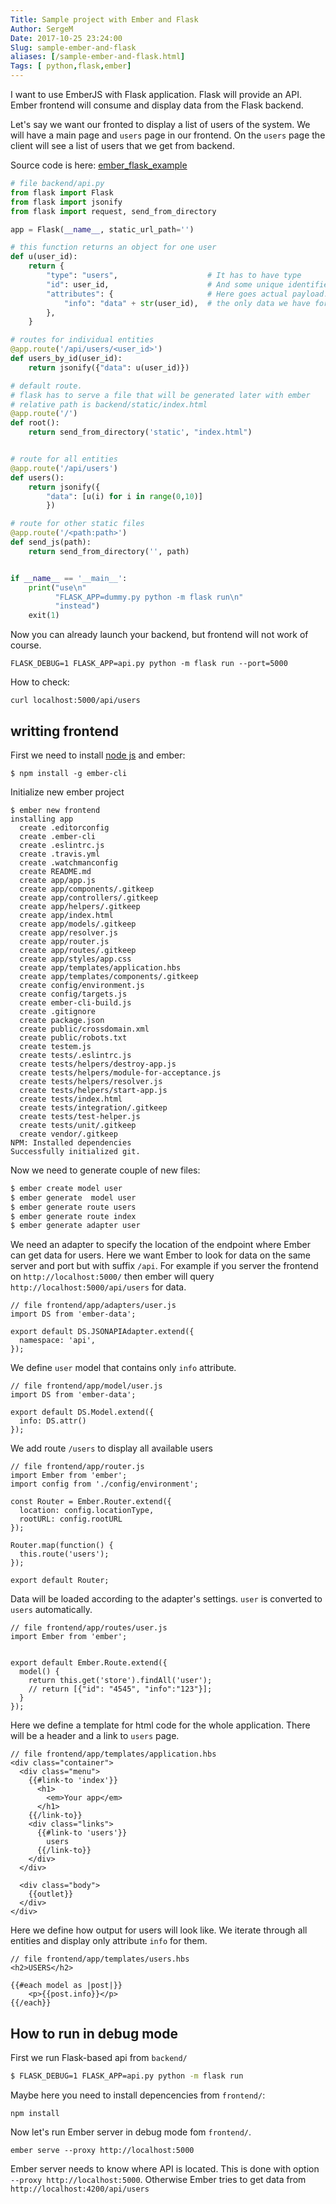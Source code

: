 ```yaml
---
Title: Sample project with Ember and Flask
Author: SergeM
Date: 2017-10-25 23:24:00
Slug: sample-ember-and-flask
aliases: [/sample-ember-and-flask.html]
Tags: [ python,flask,ember]
---
```





I want to use EmberJS with Flask application. Flask will provide an API.
Ember frontend will consume and display data from the Flask backend.

Let's say we want our fronted to display a list of users of the system.
We will have a main page and `users` page in our frontend. On the `users` page
the client will see a list of users that we get from backend.


Source code is here:
[ember_flask_example](https://github.com/serge-m/ember_flask_example)



```python
# file backend/api.py
from flask import Flask
from flask import jsonify
from flask import request, send_from_directory

app = Flask(__name__, static_url_path='')

# this function returns an object for one user
def u(user_id):
    return {
        "type": "users",                    # It has to have type
        "id": user_id,                      # And some unique identifier
        "attributes": {                     # Here goes actual payload.
            "info": "data" + str(user_id),  # the only data we have for each user is "info" field
        },
    }

# routes for individual entities
@app.route('/api/users/<user_id>')
def users_by_id(user_id):
    return jsonify({"data": u(user_id)})

# default route.
# flask has to serve a file that will be generated later with ember
# relative path is backend/static/index.html
@app.route('/')
def root():
    return send_from_directory('static', "index.html")


# route for all entities
@app.route('/api/users')
def users():
    return jsonify({
        "data": [u(i) for i in range(0,10)]
        })

# route for other static files
@app.route('/<path:path>')
def send_js(path):
    return send_from_directory('', path)


if __name__ == '__main__':
    print("use\n"
          "FLASK_APP=dummy.py python -m flask run\n"
          "instead")
    exit(1)
```




Now you can already launch your backend, but frontend will not work of course.

```
FLASK_DEBUG=1 FLASK_APP=api.py python -m flask run --port=5000
```

How to check:
```
curl localhost:5000/api/users
```


## writting frontend

First we need to install [node js]() and ember:
```
$ npm install -g ember-cli
```

Initialize new ember project
```
$ ember new frontend
installing app
  create .editorconfig
  create .ember-cli
  create .eslintrc.js
  create .travis.yml
  create .watchmanconfig
  create README.md
  create app/app.js
  create app/components/.gitkeep
  create app/controllers/.gitkeep
  create app/helpers/.gitkeep
  create app/index.html
  create app/models/.gitkeep
  create app/resolver.js
  create app/router.js
  create app/routes/.gitkeep
  create app/styles/app.css
  create app/templates/application.hbs
  create app/templates/components/.gitkeep
  create config/environment.js
  create config/targets.js
  create ember-cli-build.js
  create .gitignore
  create package.json
  create public/crossdomain.xml
  create public/robots.txt
  create testem.js
  create tests/.eslintrc.js
  create tests/helpers/destroy-app.js
  create tests/helpers/module-for-acceptance.js
  create tests/helpers/resolver.js
  create tests/helpers/start-app.js
  create tests/index.html
  create tests/integration/.gitkeep
  create tests/test-helper.js
  create tests/unit/.gitkeep
  create vendor/.gitkeep
NPM: Installed dependencies
Successfully initialized git.
```

Now we need to generate couple of new files:
```bash
$ ember create model user
$ ember generate  model user
$ ember generate route users
$ ember generate route index
$ ember generate adapter user
```


We need an adapter to specify the location of the endpoint where 
Ember can get data for users. Here we want Ember to look for data on the same server
and port but with suffix `/api`. For example if you server the frontend on 
`http://localhost:5000/` then ember will query `http://localhost:5000/api/users` for data.

```
// file frontend/app/adapters/user.js
import DS from 'ember-data';

export default DS.JSONAPIAdapter.extend({
  namespace: 'api',
});
```


We define `user` model that contains only `info` attribute.
```
// file frontend/app/model/user.js
import DS from 'ember-data';

export default DS.Model.extend({
  info: DS.attr()  
});
```


We add route `/users` to display all available users
```
// file frontend/app/router.js
import Ember from 'ember';
import config from './config/environment';

const Router = Ember.Router.extend({
  location: config.locationType,
  rootURL: config.rootURL
});

Router.map(function() {
  this.route('users');
});

export default Router;
```


Data will be loaded according to the adapter's settings. 
`user` is converted to `users` automatically.
```
// file frontend/app/routes/user.js
import Ember from 'ember';


export default Ember.Route.extend({
  model() {
    return this.get('store').findAll('user');
    // return [{"id": "4545", "info":"123"}];
  }
});
```

Here we define a template for html code for the whole application. 
There will be a header and a link to `users` page.
```
// file frontend/app/templates/application.hbs
<div class="container">
  <div class="menu">
    {{#link-to 'index'}}
      <h1>
        <em>Your app</em>
      </h1>
    {{/link-to}}
    <div class="links">
      {{#link-to 'users'}}
        users
      {{/link-to}}
    </div>
  </div>

  <div class="body">
    {{outlet}}
  </div>
</div>
```


Here we define how output for users will look like. 
We iterate through all entities and display only attribute `info` for them.
```
// file frontend/app/templates/users.hbs
<h2>USERS</h2>

{{#each model as |post|}}
    <p>{{post.info}}</p>
{{/each}}
```


## How to run in debug mode
First we run Flask-based api from `backend/`
```bash
$ FLASK_DEBUG=1 FLASK_APP=api.py python -m flask run
```

Maybe here you need to install depencencies from `frontend/`:
```
npm install
```

Now let's run Ember server in debug mode fom `frontend/`.
```
ember serve --proxy http://localhost:5000
```
Ember server needs to know where API is located. This is done with option `--proxy http://localhost:5000`.
Otherwise Ember tries to get data from `http://localhost:4200/api/users`






















